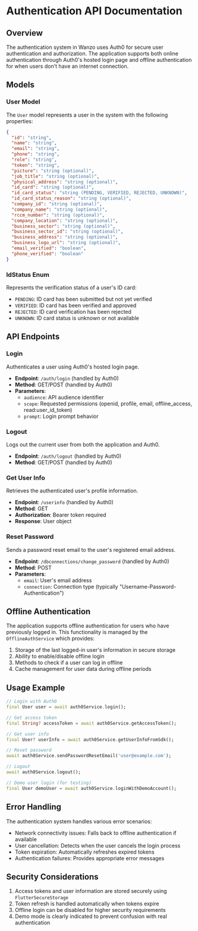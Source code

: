 # Authentication API Documentation

## Overview

The authentication system in Wanzo uses Auth0 for secure user authentication and authorization. The application supports both online authentication through Auth0's hosted login page and offline authentication for when users don't have an internet connection.

## Models

### User Model

The `User` model represents a user in the system with the following properties:

```json
{
  "id": "string",
  "name": "string",
  "email": "string",
  "phone": "string",
  "role": "string",
  "token": "string",
  "picture": "string (optional)",
  "job_title": "string (optional)",
  "physical_address": "string (optional)",
  "id_card": "string (optional)",
  "id_card_status": "string (PENDING, VERIFIED, REJECTED, UNKNOWN)",
  "id_card_status_reason": "string (optional)",
  "company_id": "string (optional)",
  "company_name": "string (optional)",
  "rccm_number": "string (optional)",
  "company_location": "string (optional)",
  "business_sector": "string (optional)",
  "business_sector_id": "string (optional)",
  "business_address": "string (optional)",
  "business_logo_url": "string (optional)",
  "email_verified": "boolean",
  "phone_verified": "boolean"
}
```

### IdStatus Enum

Represents the verification status of a user's ID card:

- `PENDING`: ID card has been submitted but not yet verified
- `VERIFIED`: ID card has been verified and approved
- `REJECTED`: ID card verification has been rejected
- `UNKNOWN`: ID card status is unknown or not available

## API Endpoints

### Login

Authenticates a user using Auth0's hosted login page.

- **Endpoint**: `/auth/login` (handled by Auth0)
- **Method**: GET/POST (handled by Auth0)
- **Parameters**:
  - `audience`: API audience identifier
  - `scope`: Requested permissions (openid, profile, email, offline_access, read:user_id_token)
  - `prompt`: Login prompt behavior

### Logout

Logs out the current user from both the application and Auth0.

- **Endpoint**: `/auth/logout` (handled by Auth0)
- **Method**: GET/POST (handled by Auth0)

### Get User Info

Retrieves the authenticated user's profile information.

- **Endpoint**: `/userinfo` (handled by Auth0)
- **Method**: GET
- **Authorization**: Bearer token required
- **Response**: User object

### Reset Password

Sends a password reset email to the user's registered email address.

- **Endpoint**: `/dbconnections/change_password` (handled by Auth0)
- **Method**: POST
- **Parameters**:
  - `email`: User's email address
  - `connection`: Connection type (typically "Username-Password-Authentication")

## Offline Authentication

The application supports offline authentication for users who have previously logged in. This functionality is managed by the `OfflineAuthService` which provides:

1. Storage of the last logged-in user's information in secure storage
2. Ability to enable/disable offline login
3. Methods to check if a user can log in offline
4. Cache management for user data during offline periods

## Usage Example

```dart
// Login with Auth0
final User user = await auth0Service.login();

// Get access token
final String? accessToken = await auth0Service.getAccessToken();

// Get user info
final User? userInfo = await auth0Service.getUserInfoFromSdk();

// Reset password
await auth0Service.sendPasswordResetEmail('user@example.com');

// Logout
await auth0Service.logout();

// Demo user login (for testing)
final User demoUser = await auth0Service.loginWithDemoAccount();
```

## Error Handling

The authentication system handles various error scenarios:

- Network connectivity issues: Falls back to offline authentication if available
- User cancellation: Detects when the user cancels the login process
- Token expiration: Automatically refreshes expired tokens
- Authentication failures: Provides appropriate error messages

## Security Considerations

1. Access tokens and user information are stored securely using `FlutterSecureStorage`
2. Token refresh is handled automatically when tokens expire
3. Offline login can be disabled for higher security requirements
4. Demo mode is clearly indicated to prevent confusion with real authentication
